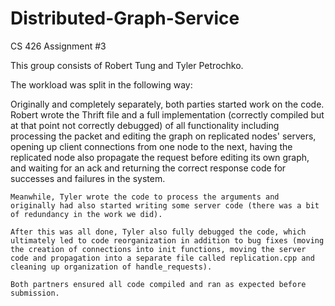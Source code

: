 # Distributed-Graph-Service
CS 426 Assignment #3

This group consists of Robert Tung and Tyler Petrochko.

The workload was split in the following way:

Originally and completely separately, both parties started work on the code.
	Robert wrote the Thrift file and a full implementation (correctly compiled but at that point not correctly debugged) of all functionality including processing the packet and editing the graph on replicated nodes' servers, opening up client connections from one node to the next, having the replicated node also propagate the request before editing its own graph, and waiting for an ack and returning the correct response code for successes and failures in the system.

	Meanwhile, Tyler wrote the code to process the arguments and originally had also started writing some server code (there was a bit of redundancy in the work we did).
	
	After this was all done, Tyler also fully debugged the code, which ultimately led to code reorganization in addition to bug fixes (moving the creation of connections into init functions, moving the server code and propagation into a separate file called replication.cpp and cleaning up organization of handle_requests).

	Both partners ensured all code compiled and ran as expected before submission.